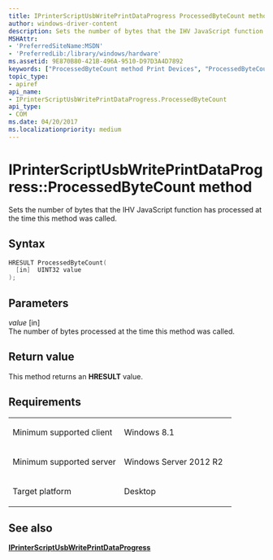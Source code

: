 ```yaml
---
title: IPrinterScriptUsbWritePrintDataProgress ProcessedByteCount method
author: windows-driver-content
description: Sets the number of bytes that the IHV JavaScript function has processed at the time this method was called.
MSHAttr:
- 'PreferredSiteName:MSDN'
- 'PreferredLib:/library/windows/hardware'
ms.assetid: 9E870B80-421B-496A-9510-D97D3A4D7892
keywords: ["ProcessedByteCount method Print Devices", "ProcessedByteCount method Print Devices , IPrinterScriptUsbWritePrintDataProgress interface", "IPrinterScriptUsbWritePrintDataProgress interface Print Devices , ProcessedByteCount method"]
topic_type:
- apiref
api_name:
- IPrinterScriptUsbWritePrintDataProgress.ProcessedByteCount
api_type:
- COM
ms.date: 04/20/2017
ms.localizationpriority: medium
---
```


# IPrinterScriptUsbWritePrintDataProgress::ProcessedByteCount method

Sets the number of bytes that the IHV JavaScript function has processed at the time this method was called.

Syntax
------

```cpp
HRESULT ProcessedByteCount(
  [in]  UINT32 value
);
```

Parameters
----------

*value* \[in\]  
The number of bytes processed at the time this method was called.

Return value
------------

This method returns an **HRESULT** value.

Requirements
------------

<table>
<colgroup>
<col width="50%" />
<col width="50%" />
</colgroup>
<tbody>
<tr class="odd">
<td><p>Minimum supported client</p></td>
<td><p>Windows 8.1</p></td>
</tr>
<tr class="even">
<td><p>Minimum supported server</p></td>
<td><p>Windows Server 2012 R2</p></td>
</tr>
<tr class="odd">
<td><p>Target platform</p></td>
<td>Desktop</td>
</tr>
</tbody>
</table>

## See also

[**IPrinterScriptUsbWritePrintDataProgress**](iprinterscriptusbwriteprintdataprogress.md)
